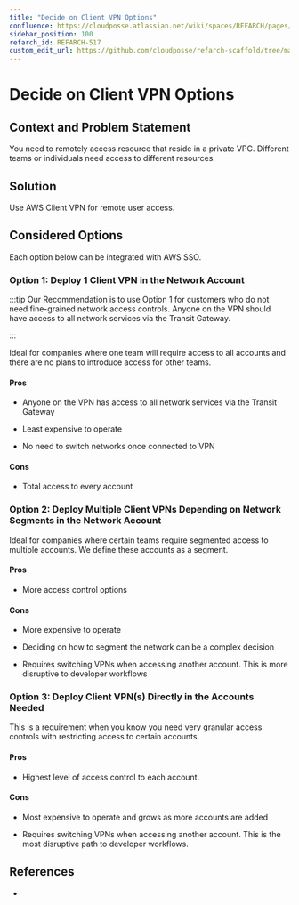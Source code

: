```yaml
---
title: "Decide on Client VPN Options"
confluence: https://cloudposse.atlassian.net/wiki/spaces/REFARCH/pages/1268711437/REFARCH-517+-+Decide+on+Client+VPN+Options
sidebar_position: 100
refarch_id: REFARCH-517
custom_edit_url: https://github.com/cloudposse/refarch-scaffold/tree/main/docs/docs/fundamentals/design-decisions/foundational-infrastructure/decide-on-client-vpn-options.md
---
```


# Decide on Client VPN Options

## Context and Problem Statement

You need to remotely access resource that reside in a private VPC. Different teams or individuals need access to
different resources.

## Solution

Use AWS Client VPN for remote user access.

## Considered Options

Each option below can be integrated with AWS SSO.

### Option 1: Deploy 1 Client VPN in the Network Account

:::tip Our Recommendation is to use Option 1 for customers who do not need fine-grained network access controls. Anyone
on the VPN should have access to all network services via the Transit Gateway.

:::

Ideal for companies where one team will require access to all accounts and there are no plans to introduce access for
other teams.

#### Pros

- Anyone on the VPN has access to all network services via the Transit Gateway

- Least expensive to operate

- No need to switch networks once connected to VPN

#### Cons

- Total access to every account

### Option 2: Deploy Multiple Client VPNs Depending on Network Segments in the Network Account

Ideal for companies where certain teams require segmented access to multiple accounts. We define these accounts as a
segment.

#### Pros

- More access control options

#### Cons

- More expensive to operate

- Deciding on how to segment the network can be a complex decision

- Requires switching VPNs when accessing another account. This is more disruptive to developer workflows

### Option 3: Deploy Client VPN(s) Directly in the Accounts Needed

This is a requirement when you know you need very granular access controls with restricting access to certain accounts.

#### Pros

- Highest level of access control to each account.

#### Cons

- Most expensive to operate and grows as more accounts are added

- Requires switching VPNs when accessing another account. This is the most disruptive path to developer workflows.

## References

-
